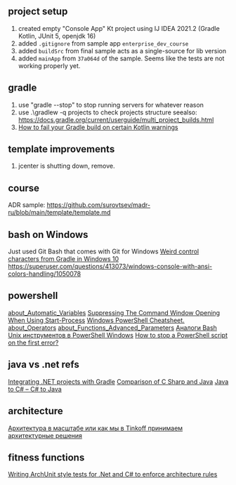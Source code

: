 ## project setup
1. created empty "Console App" Kt project using IJ IDEA 2021.2 (Gradle Kotlin, JUnit 5, openjdk 16)
2. added `.gitignore` from sample app `enterprise_dev_course`
3. added `buildSrc` from final sample acts as a single-source for lib version
4. added `mainApp` from `37a064d` of the sample. Seems like the tests are not working properly yet.

## gradle 
1. use "gradle --stop" to stop running servers for whatever reason
2. use .\gradlew -q projects to check projects structure seealso: https://docs.gradle.org/current/userguide/multi_project_builds.html
3. [How to fail your Gradle build on certain Kotlin warnings](https://medium.com/dipien/fail-your-build-on-kotlin-warnings-96c4d9b3fd33)

## template improvements
1. jcenter is shutting down, remove.

## course
ADR sample: https://github.com/surovtsev/madr-ru/blob/main/template/template.md

## bash on Windows
Just used Git Bash that comes with Git for Windows
[Weird control characters from Gradle in Windows 10](https://stackoverflow.com/questions/45301354/weird-control-characters-from-gradle-in-windows-10)
 https://superuser.com/questions/413073/windows-console-with-ansi-colors-handling/1050078

## powershell
[about_Automatic_Variables](https://docs.microsoft.com/en-us/powershell/module/microsoft.powershell.core/about/about_automatic_variables?view=powershell-7.1)
[Suppressing The Command Window Opening When Using Start-Process](https://stackoverflow.com/questions/35113917/suppressing-the-command-window-opening-when-using-start-process)
[Windows PowerShell Cheatsheet.](https://www.theochem.ru.nl/~pwormer/teachmat/PS_cheat_sheet.html)
[about_Operators](https://docs.microsoft.com/en-us/powershell/module/microsoft.powershell.core/about/about_operators?view=powershell-7.1)
[about_Functions_Advanced_Parameters](https://docs.microsoft.com/en-us/powershell/module/microsoft.powershell.core/about/about_functions_advanced_parameters?view=powershell-7.1)
[Аналоги Bash Unix инструментов в PowerShell Windows](https://tech-geek.ru/analogues-of-bash-tools-in-powershell/)
[How to stop a PowerShell script on the first error?](https://stackoverflow.com/questions/9948517/how-to-stop-a-powershell-script-on-the-first-error)

## java vs .net refs
[Integrating .NET projects with Gradle](https://schneide.blog/2018/03/20/integrating-net-projects-with-gradle/)
[Comparison of C Sharp and Java](https://en.wikipedia.org/wiki/Comparison_of_C_Sharp_and_Java)
[Java to C# – C# to Java](https://betterprogramming.pub/java-to-c-c-to-java-f766c9f659c4)

## architecture
[Архитектура в масштабе или как мы в Tinkoff принимаем архитектурные решения](https://apolomodov.medium.com/architecture-decisions-6cff1a6bac1a)


## fitness functions
[Writing ArchUnit style tests for .Net and C# to enforce architecture rules](https://www.ben-morris.com/writing-archunit-style-tests-for-net-and-c-for-self-testing-architectures/)


